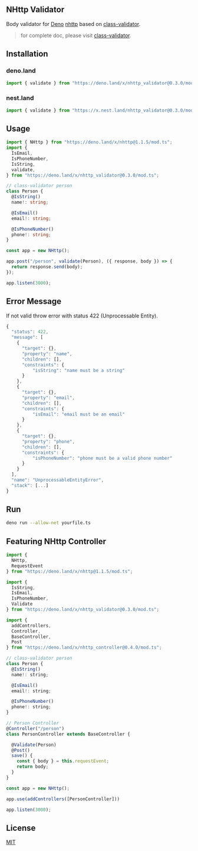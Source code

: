 ## NHttp Validator

Body validator for [Deno](https://deno.land/)
[nhttp](https://github.com/nhttp/nhttp) based on
[class-validator](https://github.com/typestack/class-validator).

> for complete doc, please visit
> [class-validator](https://github.com/typestack/class-validator).

## Installation

### deno.land

```ts
import { validate } from "https://deno.land/x/nhttp_validator@0.3.0/mod.ts";
```

### nest.land

```ts
import { validate } from "https://x.nest.land/nhttp_validator@0.3.0/mod.ts";
```

## Usage

```ts
import { NHttp } from "https://deno.land/x/nhttp@1.1.5/mod.ts";
import {
  IsEmail,
  IsPhoneNumber,
  IsString,
  validate,
} from "https://deno.land/x/nhttp_validator@0.3.0/mod.ts";

// class-validator person
class Person {
  @IsString()
  name!: string;

  @IsEmail()
  email!: string;

  @IsPhoneNumber()
  phone!: string;
}

const app = new NHttp();

app.post("/person", validate(Person), ({ response, body }) => {
  return response.send(body);
});

app.listen(3000);
```

## Error Message

If not valid throw error with status 422 (Unprocessable Entity).

```ts
{
  "status": 422,
  "message": [
    {
      "target": {},
      "property": "name",
      "children": [],
      "constraints": {
          "isString": "name must be a string"
      }
    },
    {
      "target": {},
      "property": "email",
      "children": [],
      "constraints": {
          "isEmail": "email must be an email"
      }
    },
    {
      "target": {},
      "property": "phone",
      "children": [],
      "constraints": {
          "isPhoneNumber": "phone must be a valid phone number"
      }
    }
  ],
  "name": "UnprocessableEntityError",
  "stack": [...]
}
```

## Run

```bash
deno run --allow-net yourfile.ts
```

## Featuring NHttp Controller

```js
import { 
  NHttp, 
  RequestEvent 
} from "https://deno.land/x/nhttp@1.1.5/mod.ts";

import { 
  IsString, 
  IsEmail, 
  IsPhoneNumber, 
  Validate 
} from "https://deno.land/x/nhttp_validator@0.3.0/mod.ts";

import { 
  addControllers, 
  Controller, 
  BaseController,
  Post
} from "https://deno.land/x/nhttp_controller@0.4.0/mod.ts";

// class-validator person
class Person {
  @IsString()
  name!: string;

  @IsEmail()
  email!: string;

  @IsPhoneNumber()
  phone!: string;
}

// Person Controller
@Controller("/person")
class PersonController extends BaseController {

  @Validate(Person)
  @Post()
  save() {
    const { body } = this.requestEvent;
    return body;
  }
}

const app = new NHttp();

app.use(addControllers([PersonController]))

app.listen(3000);
```

## License

[MIT](LICENSE)
